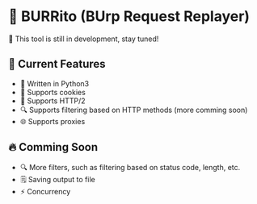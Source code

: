 # 🌯 BURRito (BUrp Request Replayer)
🚧 This tool is still in development, stay tuned!

## 🌟 Current Features
- 🐍 Written in Python3
- 🍪 Supports cookies
- 🔧 Supports HTTP/2
- 🔍 Supports filtering based on HTTP methods (more comming soon)
- 🌐 Supports proxies

## 🔥 Comming Soon
- 🔍 More filters, such as filtering based on status code, length, etc.
- 🗒️ Saving output to file
- ⚡ Concurrency
